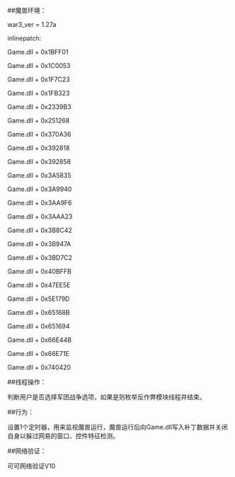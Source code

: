 ##魔兽环境：

war3_ver = 1.27a

inlinepatch:

Game.dll + 0x1BFF01 

Game.dll + 0x1C0053  

Game.dll + 0x1F7C23  

Game.dll + 0x1FB323  

Game.dll + 0x2339B3  

Game.dll + 0x251268   

Game.dll + 0x370A36 

Game.dll + 0x392818  

Game.dll + 0x392858   

Game.dll + 0x3A5835    

Game.dll + 0x3A9940  

Game.dll + 0x3AA9F6 
  
Game.dll + 0x3AAA23  

Game.dll + 0x3B8C42    

Game.dll + 0x3B947A   

Game.dll + 0x3BD7C2    

Game.dll + 0x40BFFB     

Game.dll + 0x47EE5E    

Game.dll + 0x5E179D   

Game.dll + 0x65168B   

Game.dll + 0x651694   

Game.dll + 0x66E44B   

Game.dll + 0x66E71E   

Game.dll + 0x740420  

##线程操作：

判断用户是否选择军团战争选项，如果是则枚举反作弊模块线程并结束。

##行为：

设置1个定时器，用来监视魔兽运行，魔兽运行后向Game.dll写入补丁数据并关闭自身以躲过网易的窗口、控件特征检测。

##网络验证：

可可网络验证V10

